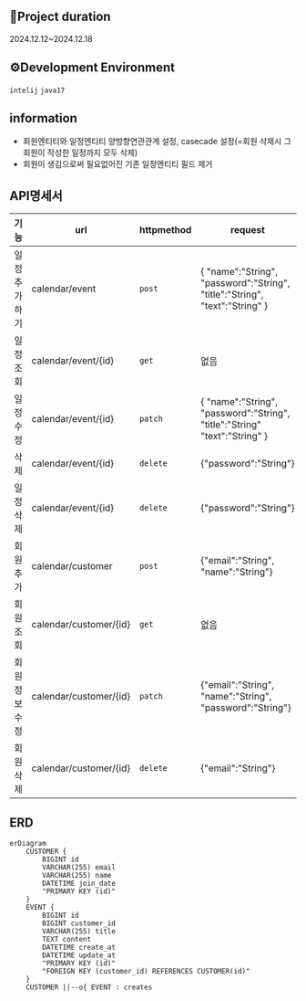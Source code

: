  ## 📅Project duration
2024.12.12~2024.12.18

## ⚙️Development Environment
```intelij``` ```java17```

## information
- 회원엔티티와 일정엔티티 양방향연관관계 설정, casecade 설정(=회원 삭제시 그 회원이 작성한 일정까지 모두 삭제)</br>
- 회원이 생김으로써 필요없어진 기존 일정엔티티 필드 제거

## API명세서
| 기능         | url                                        | httpmethod | request                                                     | response                                                                                        | HttpStatus |
|--------------|--------------------------------------------|------------|-------------------------------------------------------------|-------------------------------------------------------------------------------------------------|------------|
| 일정추가하기 |   calendar/event                              | ```post```       | { "name":"String",  "password":"String", "title":"String", "text":"String" } | { "name":"String", "title":"String",  "text":"String", "CreationDate":"String", "ModificationDate":"String" }     | ```201```        |
| 일정조회     | calendar/event/{id} | ```get```| 없음 |{ "name":"String", "title":"String", "text":"String", "CreationDate":"String", "ModificationDate":"String" } | ```200```|
| 일정수정     | calendar/event/{id}                                      | ```patch```       | { "name":"String", "password":"String", "title":"String" "text":"String" }       | "name":"String", "title":"String",  "text":"String", "CreationDate":"String", "ModificationDate":"String" }| ```200```        |
| 삭제         | calendar/event/{id}| ```delete```|  {"password":"String"}| 없음| ```204```        |
|일정삭제         | calendar/event/{id}| ```delete```     |  {"password":"String"}   | 없음  | ```204```        |
|회원추가|calendar/customer|```post```|{"email":"String", "name":"String"}|{"id":"Long", "email":"String", "name":"String","joindate":"LocalDateTime"}|```201```
|회원조회|calendar/customer/{id}|```get```|없음|{"id":"Long", "email":"String", "name":"String","joindate":"LocalDateTime"}|```200```
|회원정보수정|calendar/customer/{id}|```patch```|{"email":"String", "name":"String", "password":"String"}|{"id":"Long", "email":"String", "name":"String","joindate":"LocalDateTime"}|```200```
|회원삭제|calendar/customer/{id}|```delete```|{"email":"String"}|없음|```200```





## ERD
```mermaid
erDiagram
    CUSTOMER {
        BIGINT id
        VARCHAR(255) email
        VARCHAR(255) name
        DATETIME join_date
        "PRIMARY KEY (id)"
    }
    EVENT {
        BIGINT id
        BIGINT customer_id
        VARCHAR(255) title
        TEXT content
        DATETIME create_at
        DATETIME update_at
        "PRIMARY KEY (id)"
        "FOREIGN KEY (customer_id) REFERENCES CUSTOMER(id)"
    }
    CUSTOMER ||--o{ EVENT : creates
